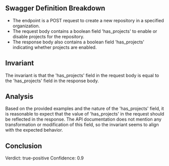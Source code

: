 ## Swagger Definition Breakdown
- The endpoint is a POST request to create a new repository in a specified organization.
- The request body contains a boolean field 'has_projects' to enable or disable projects for the repository.
- The response body also contains a boolean field 'has_projects' indicating whether projects are enabled.

## Invariant
The invariant is that the 'has_projects' field in the request body is equal to the 'has_projects' field in the response body.

## Analysis
Based on the provided examples and the nature of the 'has_projects' field, it is reasonable to expect that the value of 'has_projects' in the request should be reflected in the response. The API documentation does not mention any transformation or modification of this field, so the invariant seems to align with the expected behavior.

## Conclusion
Verdict: true-positive
Confidence: 0.9
